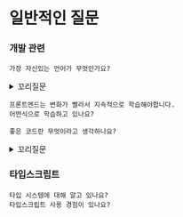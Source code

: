 # 일반적인 질문

### 개발 관련

```text
가장 자신있는 언어가 무엇인가요?
```

<details>
<summary>꼬리질문</summary>

### JavaScript일 경우
- 타입스크립트 관련 질문을 한다.

### JavaScript가 아닌 경우
```text
프론트엔드 개발자를 희망하는데 자신있는 언어가 JS가 아닌 이유는 무엇인가요?
```

</details>

```text
프론트엔드는 변화가 빨라서 지속적으로 학습해야합니다.
어떤식으로 학습하고 있나요?
```


```text
좋은 코드란 무엇이라고 생각하나요?
```

<details>
<summary>꼬리질문</summary>

```text
그렇다면 본인의 코드는 좋은 코드라고 생각하나요?
```
or

```text
본인이 말한 좋은 코드를 만들기 위해 어떤 노력을 했나요?
```

</details>


### 타입스크립트

```text
타입 시스템에 대해 알고 있나요?
타입스크립트 사용 경험이 있나요?
```